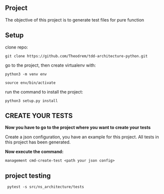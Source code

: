 ## Project

The objective of this project is to generate test files for pure function
 
## Setup

clone repo:

```shell
git clone https://github.com/Theodrem/tdd-architecture-python.git
```

go to the project, then create virtualenv with:

```shell
python3 -m venv env
```

```
source env/bin/activate
```

run the command to install the project:
```shell
python3 setup.py install
```

## CREATE YOUR TESTS

**Now you have to go to the project where you want to create your tests**

Create a json configuration, you have an example for this project. All tests in this project has been generated.

**Now execute the command:**

```shell
management cmd-create-test <path your json config>
```

## project testing
```shell
 pytest -s src/ns_architecture/tests
```